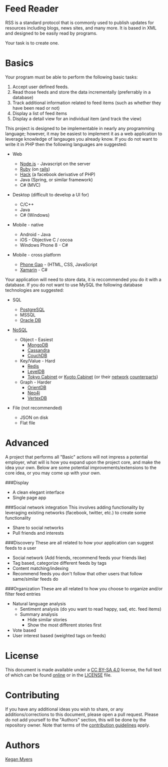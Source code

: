 Feed Reader
===========
RSS is a standard protocol that is commonly used to publish updates for resources including blogs, news sites, and many more. It is based in XML and designed to be easily read by programs.

Your task is to create one.

Basics
======
Your program must be able to perform the following basic tasks:

1. Accept user defined feeds.
1. Read those feeds and store the data incrementally (preferrably in a database)
1. Track additional information related to feed items (such as whether they have been read or not)
1. Display a list of feed items
1. Display a detail view for an individual item (and track the view)

This project is designed to be implementable in nearly any programming language; however, it may be easiest to implement it as a web application to leverage knowledge of langauges you already know. If you do not want to write it in PHP then the following languages are suggested:

* Web
  * [Node.js](http://nodejs.org/) - Javascript on the server
  * [Ruby](https://www.ruby-lang.org/en/) (on [rails](http://rubyonrails.org/))
  * [Hack](http://hacklang.org/) (a facebook derivative of PHP)
  * Java (Spring, or similar framework)
  * C# (MVC)


* Desktop (difficult to develop a UI for)
  * C/C++
  * Java
  * C# (Windows)


* Mobile - native
  * Android - Java
  * iOS - Objective C / cocoa
  * Windows Phone 8 - C#


* Mobile - cross platform
  * [Phone Gap](http://phonegap.com/) - (HTML, CSS, JavaScript
  * [Xamarin](https://xamarin.com/) - C#

Your application will need to store data, it is reccommended you do it with a database. If you do not want to use MySQL the following database technologies are suggested:

* SQL
  * [PostgreSQL](http://www.postgresql.org/)
  * MSSQL
  * [Oracle DB](http://www.oracle.com/us/products/database/overview/index.html)


* [NoSQL](http://en.wikipedia.org/wiki/NoSQL)
  * Object - Easiest
    * [MongoDB](https://www.mongodb.org/)
    * [Cassandra](http://cassandra.apache.org/)
    * [CouchDB](http://couchdb.apache.org/)
  * Key/Value - Hard
    * [Redis](http://redis.io/)
    * [LevelDB](https://code.google.com/p/leveldb/)
    * [Tokyo Cabinet](http://fallabs.com/tokyocabinet/) or [Kyoto Cabinet](http://fallabs.com/kyotocabinet/) (or their [network](http://fallabs.com/tokyotyrant/) [counterparts](http://fallabs.com/kyototycoon/))
  * Graph - Harder
    * [OrientDB](http://www.orientechnologies.com/orientdb/)
    * [Neo4j](http://www.neo4j.org/)
    * [VertexDB](https://github.com/stevedekorte/vertexdb)


* File (not recommended)
  * JSON on disk
  * Flat file


Advanced
========
A project that performs all "Basic" actions will not impress a potential employer, what will is how you expand upon the project core, and make the idea your own. Below are some potential improvements/extensions to the core idea, or you may come up with your own.

###Display
* A clean elegant interface
* Single page app

###Social network integration
This involves adding functionality by leveraging existing networks (facebook, twitter, etc.) to create some functionality
* Share to social networks
* Pull friends and interests

###Discovery
These are all related to how your application can suggest feeds to a user
* Social network (Add friends, recommend feeds your friends like)
* Tag based, categorize different feeds by tags
* Content matching/indexing
* Recommend feeds you don't follow that other users that follow same/similar feeds do

###Organization
These are all related to how you choose to organize and/or filter feed entries
* Natural language analysis
  * Sentiment analysis (do you want to read happy, sad, etc. feed items)
  * Summary analysis
    * Hide similar stories
    * Show the most different stories first
* Vote based
* User interest based (weighted tags on feeds)

License
=======
This document is made available under a [CC BY-SA 4.0](http://creativecommons.org/licenses/by-sa/4.0/) license, the  full text of which can be found [online](http://creativecommons.org/licenses/by-sa/4.0/legalcode) or in the [LICENSE](LICENSE) file.

Contributing
============
If you have any additional ideas you wish to share, or any additions/corrections to this document, please open a pull request. Please do not add yourself to the "Authors" section, this will be done by the repository owner. Note that terms of the [contribution guidelines](CONTRIBUTING.md) apply.

Authors
=======
[Kegan Myers](https://github.com/terribleplan)
